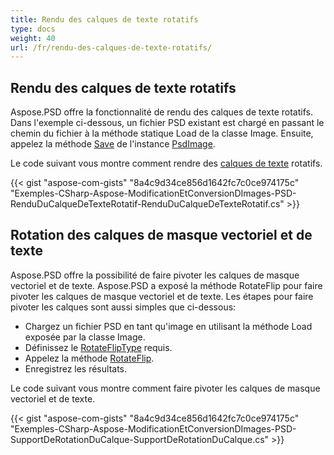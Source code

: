 ```yaml
---
title: Rendu des calques de texte rotatifs
type: docs
weight: 40
url: /fr/rendu-des-calques-de-texte-rotatifs/
---
```


## **Rendu des calques de texte rotatifs**
Aspose.PSD offre la fonctionnalité de rendu des calques de texte rotatifs. Dans l'exemple ci-dessous, un fichier PSD existant est chargé en passant le chemin du fichier à la méthode statique Load de la classe Image. Ensuite, appelez la méthode [Save](https://reference.aspose.com/psd/net/aspose.psd/image/methods/save/index) de l'instance [PsdImage](https://reference.aspose.com/psd/net/aspose.psd/fileformats/psd/psdimage).

Le code suivant vous montre comment rendre des [calques de texte](https://reference.aspose.com/psd/net/aspose.psd/fileformats/psd/layers/textlayer) rotatifs.

{{< gist "aspose-com-gists" "8a4c9d34ce856d1642fc7c0ce974175c" "Exemples-CSharp-Aspose-ModificationEtConversionDImages-PSD-RenduDuCalqueDeTexteRotatif-RenduDuCalqueDeTexteRotatif.cs" >}}
## **Rotation des calques de masque vectoriel et de texte**
Aspose.PSD offre la possibilité de faire pivoter les calques de masque vectoriel et de texte. Aspose.PSD a exposé la méthode RotateFlip pour faire pivoter les calques de masque vectoriel et de texte. Les étapes pour faire pivoter les calques sont aussi simples que ci-dessous:

- Chargez un fichier PSD en tant qu'image en utilisant la méthode Load exposée par la classe Image.
- Définissez le [RotateFlipType](https://reference.aspose.com/psd/net/aspose.psd/rotatefliptype) requis.
- Appelez la méthode [RotateFlip](https://reference.aspose.com/psd/net/aspose.psd/image/methods/rotateflip).
- Enregistrez les résultats.

Le code suivant vous montre comment faire pivoter les calques de masque vectoriel et de texte.

{{< gist "aspose-com-gists" "8a4c9d34ce856d1642fc7c0ce974175c" "Exemples-CSharp-Aspose-ModificationEtConversionDImages-PSD-SupportDeRotationDuCalque-SupportDeRotationDuCalque.cs" >}}
